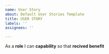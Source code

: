 ```yaml
---
name: User Story
about: Default User Stories Template
title: USER STORY
labels: ''
assignees: ''

---
```


As a **role** I can **capability** so that **recived benefit**
